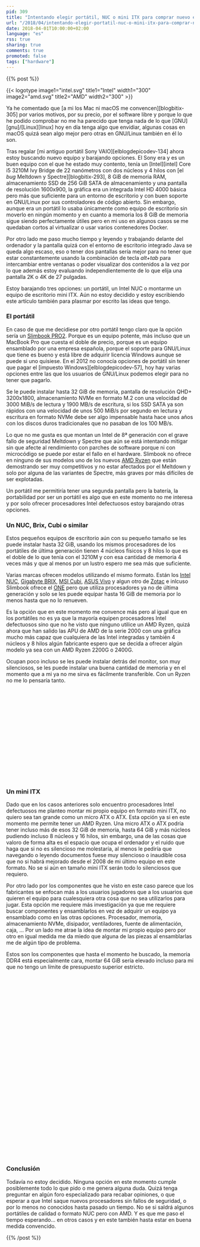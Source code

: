 ```yaml
---
pid: 309
title: "Intentando elegir portátil, NUC o mini ITX para comprar nuevo equipo"
url: "/2018/04/intentando-elegir-portatil-nuc-o-mini-itx-para-comprar-nuevo-equipo/"
date: 2018-04-01T10:00:00+02:00
language: "es"
rss: true
sharing: true
comments: true
promoted: false
tags: ["hardware"]
---
```


{{% post %}}

{{< logotype image1="intel.svg" title1="Intel" width1="300" image2="amd.svg" title2="AMD" width2="300" >}}

Ya he comentado que [a mi los Mac ni macOS me convencen][blogbitix-305] por varios motivos, por su precio, por el software libre y porque lo que he podido comprobar no me ha parecido que tenga nada de lo que [GNU][gnu]/[Linux][linux] hoy en día tenga algo que envidiar, algunas cosas en macOS quizá sean algo mejor pero otras en GNU/Linux también en él lo son.

Tras regalar [mi antiguo portátil Sony VAIO][elblogdepicodev-134] ahora estoy buscando nuevo equipo y barajando opciones. El Sony era y es un buen equipo con el que he estado muy contento, tenía un [Intel][intel] Core i5 3210M Ivy Bridge de 22 nanómetros con dos núcleos y 4 hilos con [el _bug_ Meltdown y Spectre][blogbitix-293], 8 GiB de memoria RAM, almacenamiento SSD de 256 GiB SATA de almacenamiento y una pantalla de resolución 1600x900, la gráfica era un integrada Intel HD 4000 básica pero más que suficiente para un entorno de escritorio y con buen soporte en GNU/Linux por sus controladores de código abierto. Sin embargo, aunque era un portátil lo usaba únicamente como equipo de escritorio sin moverlo en ningún momento y en cuanto a memoria los 8 GiB de memoria sigue siendo perfectamente útiles pero en mi uso en algunos casos se me quedaban cortos al virtualizar o usar varios contenedores Docker.

Por otro lado me paso mucho tiempo y leyendo y trabajando delante del ordenador y la pantalla quizá con el entorno de escritorio integrado Java se queda algo escaso, eso o tener dos pantallas sería mejor para no tener que estar constantemente usando la combinación de tecla _alt+tab_ para intercambiar entre ventanas o poder visualizar dos contenidos a la vez por lo que además estoy evaluando independientemente de lo que elija una pantalla 2K o 4K de 27 pulgadas.

Estoy barajando tres opciones: un portátil, un Intel NUC o montarme un equipo de escritorio mini ITX. Aún no estoy decidido y estoy escribiendo este artículo también para plasmar por escrito las ideas que tengo.

### El portátil

En caso de que me decidiese por otro portátil tengo claro que la opción sería un [Slimbook PRO2](https://slimbook.es/pro-ultrabook-13-aluminio). Porque es un equipo potente, más incluso que un MacBook Pro que cuesta el doble de precio, porque es un equipo ensamblado por una empresa española, porque el soporte para GNU/Linux que tiene es bueno y está libre de adquirir licencia Windows aunque se puede si uno quisiese. En el 2012 no conocía opciones de portátil sin tener que pagar el [impuesto Windows][elblogdepicodev-57], hoy hay varias opciones entre las que los usuarios de GNU/Linux podemos elegir para no tener que pagarlo.

Se le puede instalar hasta 32 GiB de memoria, pantalla de resolución QHD+ 3200x1800, almacenamiento NVMe en formato M.2 con una velocidad de 3000 MiB/s de lectura y 1900 MB/s de escritura, si los SSD SATA ya son rápidos con una velocidad de unos 500 MiB/s por segundo en lectura y escritura en formato NVMe debe ser algo impensable hasta hace unos años con los discos duros tradicionales que no pasaban de los 100 MB/s.

Lo que no me gusta es que montan un Intel de 8ª generación con el grave fallo de seguridad Meltdown y Spectre que aún se está intentando mitigar sin que afecte al rendimiento con parches de software porque ni con microcódigo se puede por estar el fallo en el hardware. Slimbook no ofrece en ninguno de sus modelos uno de los nuevos [AMD Ryzen](https://www.amd.com/es/ryzen) que están demostrando ser muy competitivos y no estar afectados por el Meltdown y solo por alguna de las variantes de Spectre, más graves por más difíciles de ser explotadas.

Un portátil me permitiría tener una segunda pantalla pero la batería, la portabilidad por ser un portátil es algo que en este momento no me interesa y por solo ofrecer procesadores Intel defectuosos estoy barajando otras opciones.

### Un NUC, Brix, Cubi o similar

Estos pequeños equipos de escritorio aún con su pequeño tamaño se les puede instalar hasta 32 GiB, usando los mismos procesadores de los portátiles de última generación tienen 4 núcleos físicos y 8 hilos lo que es el doble de lo que tenía con el 3210M y con esa cantidad de memoria 4 veces más y que al menos por un lustro espero me sea más que suficiente.

Varias marcas ofrecen modelos utilizando el mismo formato. Están los [Intel NUC](https://www.intel.com/content/www/us/en/products/boards-kits/nuc.html), [Gigabyte BRIX](https://www.gigabyte.com/Mini-PcBarebone/BRIX), [MSI Cubi](https://es.msi.com/Desktop/Cubi.html), [ASUS Vivo](https://www.asus.com/es/Mini-PCs/VivoMini-Products/) y algun otro de [Zotac](https://www.zotac.com/product/mini_pcs/zbox_m_series) e inlcuso Slimbook ofrece el [ONE](https://slimbook.es/one-minipc-potente) pero que utiliza procesadores ya no de última generación y solo se les puede equipar hasta 16 GiB de memoria por lo menos hasta que no lo renueven.

Es la opción que en este momento me convence más pero al igual que en los portátiles no es ya que la mayoría equipen procesadores Intel defectuosos sino que no he visto que ninguno utilice un AMD Ryzen, quizá ahora que han salido las APU de AMD de la serie 2000 con una gráfica mucho más capaz que cualquiera de las Intel integradas y también 4 núcleos y 8 hilos algún fabricante espero que se decida a ofrecer algún modelo ya sea con un AMD Ryzen 2200G o 2400G.

Ocupan poco incluso se les puede instalar detrás del monitor, son muy silenciosos, se les puede instalar una buena cantidad de memoria y en el momento que a mi ya no me sirva es fácilmente transferible. Con un Ryzen no me lo pensaría tanto.

<div class="media-amazon">
    <iframe style="width:120px;height:240px;" marginwidth="0" marginheight="0" scrolling="no" frameborder="0" data-src="//rcm-eu.amazon-adsystem.com/e/cm?lt1=_blank&bc1=000000&IS2=1&bg1=FFFFFF&fc1=000000&lc1=0000FF&t=blobit-21&o=30&p=8&l=as4&m=amazon&f=ifr&ref=as_ss_li_til&asins=B01N245UXY&linkId=4167a48557ef5e7857822661ca9e88bf" class="lozad"></iframe>
    <iframe style="width:120px;height:240px;" marginwidth="0" marginheight="0" scrolling="no" frameborder="0" data-src="//rcm-eu.amazon-adsystem.com/e/cm?lt1=_blank&bc1=000000&IS2=1&bg1=FFFFFF&fc1=000000&lc1=0000FF&t=blobit-21&o=30&p=8&l=as4&m=amazon&f=ifr&ref=as_ss_li_til&asins=B01MFGYDW9&linkId=5ca6b59bb1159b756e60d0666c05ff1d" class="lozad"></iframe>
    <iframe style="width:120px;height:240px;" marginwidth="0" marginheight="0" scrolling="no" frameborder="0" data-src="//rcm-eu.amazon-adsystem.com/e/cm?lt1=_blank&bc1=000000&IS2=1&bg1=FFFFFF&fc1=000000&lc1=0000FF&t=blobit-21&o=30&p=8&l=as4&m=amazon&f=ifr&ref=as_ss_li_til&asins=B06XHW943T&linkId=edd1ea955806cd870b11246f90214d77" class="lozad"></iframe>
    <iframe style="width:120px;height:240px;" marginwidth="0" marginheight="0" scrolling="no" frameborder="0" data-src="//rcm-eu.amazon-adsystem.com/e/cm?lt1=_blank&bc1=000000&IS2=1&bg1=FFFFFF&fc1=000000&lc1=0000FF&t=blobit-21&o=30&p=8&l=as4&m=amazon&f=ifr&ref=as_ss_li_til&asins=B01M3Y8TFJ&linkId=e671c5b8d5be144ad2bb72b8ec5b9abb" class="lozad"></iframe>
</div>

### Un mini ITX

Dado que en los casos anteriores solo encuentro procesadores Intel defectuosos me planteo montar mi propio equipo en formato mini ITX, no quiero sea tan grande como un micro ATX o ATX. Esta opción ya si en este momento me permite tener un AMD Ryzen. Una micro ATX o ATX podría tener incluso más de esos 32 GiB de memoria, hasta 64 GiB y más núcleos pudiendo incluso 8 núcleos y 16 hilos, sin embargo, una de las cosas que valoro de forma alta es el espacio que ocupa el ordenador y el ruido que haga que si no es silencioso me molestaría, al menos le pediría que navegando o leyendo documentos fuese muy silencioso o inaudible cosa que no si habrá mejorado desde el 2008 de mi último equipo en este formato. No se si aún en tamaño mini ITX serán todo lo silenciosos que requiero.

Por otro lado por los componentes que he visto en este caso parece que los fabricantes se enfocan más a los usuarios jugadores que a los usuarios que quieren el equipo para cualesquiera otra cosa que no sea utilizarlos para jugar. Esta opción me requiere más investigación ya que me requiere buscar componentes y ensamblarlos en vez de adquirir un equipo ya ensamblado como en las otras opciones. Procesador, memoria, almacenamiento NVMe, disipador, ventiladores, fuente de alimentación, caja, ... Por un lado me atrae la idea de montar mi propio equipo pero por otro en igual medida me da miedo que alguna de las piezas al ensamblarlas me de algún tipo de problema.

Estos son los componentes que hasta el momento he buscado, la memoria DDR4 está especialmente cara, montar 64 GiB sería elevado incluso para mi que no tengo un límite de presupuesto superior estricto.

<div class="media-amazon">
    <iframe style="width:120px;height:240px;" marginwidth="0" marginheight="0" scrolling="no" frameborder="0" data-src="//rcm-eu.amazon-adsystem.com/e/cm?lt1=_blank&bc1=000000&IS2=1&bg1=FFFFFF&fc1=000000&lc1=0000FF&t=blobit-21&o=30&p=8&l=as4&m=amazon&f=ifr&ref=as_ss_li_til&asins=B079D8FD28&linkId=60efa75a30c9193b7625be14bad9fcac" class="lozad"></iframe>
    <iframe style="width:120px;height:240px;" marginwidth="0" marginheight="0" scrolling="no" frameborder="0" data-src="//rcm-eu.amazon-adsystem.com/e/cm?lt1=_blank&bc1=000000&IS2=1&bg1=FFFFFF&fc1=000000&lc1=0000FF&t=blobit-21&o=30&p=8&l=as4&m=amazon&f=ifr&ref=as_ss_li_til&asins=B073R8DB3G&linkId=d6647b9468e1ac93aea24cda4cad2891" class="lozad"></iframe>
    <iframe style="width:120px;height:240px;" marginwidth="0" marginheight="0" scrolling="no" frameborder="0" data-src="//rcm-eu.amazon-adsystem.com/e/cm?lt1=_blank&bc1=000000&IS2=1&bg1=FFFFFF&fc1=000000&lc1=0000FF&t=blobit-21&o=30&p=8&l=as4&m=amazon&f=ifr&ref=as_ss_li_til&asins=B019FRCV9G&linkId=744f1a26e7728ba34266d0777ceee688" class="lozad"></iframe>
    <iframe style="width:120px;height:240px;" marginwidth="0" marginheight="0" scrolling="no" frameborder="0" data-src="//rcm-eu.amazon-adsystem.com/e/cm?lt1=_blank&bc1=000000&IS2=1&bg1=FFFFFF&fc1=000000&lc1=0000FF&t=blobit-21&o=30&p=8&l=as4&m=amazon&f=ifr&ref=as_ss_li_til&asins=B01M20VBU7&linkId=dc2f26e47fd5ab2d92601fa783616577" class="lozad"></iframe>
    <iframe style="width:120px;height:240px;" marginwidth="0" marginheight="0" scrolling="no" frameborder="0" data-src="//rcm-eu.amazon-adsystem.com/e/cm?lt1=_blank&bc1=000000&IS2=1&bg1=FFFFFF&fc1=000000&lc1=0000FF&t=blobit-21&o=30&p=8&l=as4&m=amazon&f=ifr&ref=as_ss_li_til&asins=B019NWTCEA&linkId=5db6b69bc063e2b13570b5cc9cbf8a21" class="lozad"></iframe>
    <iframe style="width:120px;height:240px;" marginwidth="0" marginheight="0" scrolling="no" frameborder="0" data-src="//rcm-eu.amazon-adsystem.com/e/cm?lt1=_blank&bc1=000000&IS2=1&bg1=FFFFFF&fc1=000000&lc1=0000FF&t=blobit-21&o=30&p=8&l=as4&m=amazon&f=ifr&ref=as_ss_li_til&asins=B015UDUAKG&linkId=91931702412d5216a901b8501380834e" class="lozad"></iframe>
</div>

### Conclusión

Todavía no estoy decidido. Ninguna opción en este momento cumple posiblemente todo lo que pido o me genera alguna duda. Quizá tenga preguntar en algún foro especializado para recabar opiniones, o que esperar a que Intel saque nuevos procesadores sin fallos de seguridad, o por lo menos no conocidos hasta pasado un tiempo. No se si saldrá algunos portátiles de calidad o formato NUC pero con AMD. Y es que me paso el tiempo esperando... en otros casos y en este también hasta estar en buena medida convencido. 

{{% /post %}}
